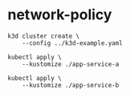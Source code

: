 # network-policy

```
k3d cluster create \
    --config ../k3d-example.yaml
```

```
kubectl apply \
    --kustomize ./app-service-a

kubectl apply \
    --kustomize ./app-service-b
```
